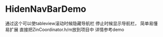# HidenNavBarDemo
通过这个可以使tableview滚动时候隐藏导航栏
停止时候显示导航栏，
简单易懂
易扩展
直接把ZinCoordinator.h/m放到项目中
详情参考demo
